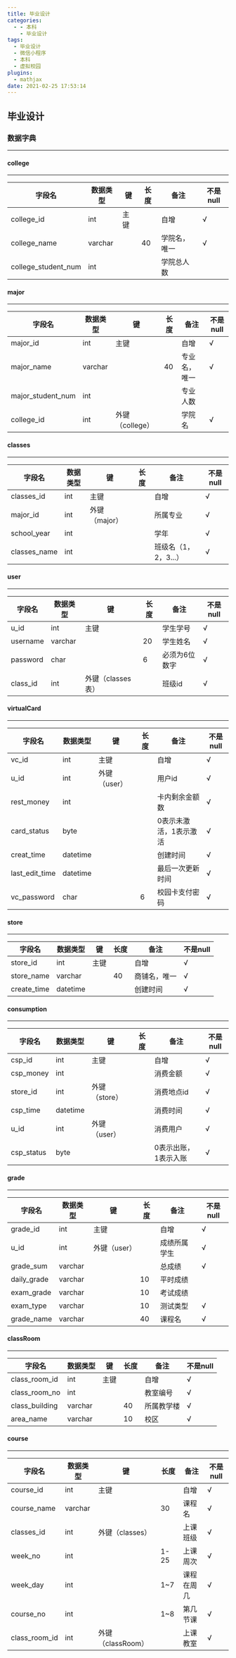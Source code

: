 ```yaml
---
title: 毕业设计
categories:
  - - 本科
    - 毕业设计
tags:
  - 毕业设计
  - 微信小程序
  - 本科
  - 虚拟校园
plugins:
  - mathjax
date: 2021-02-25 17:53:14
---
```





## 毕业设计

### 数据字典

---

#### college

---

| 字段名              | 数据类型 | 键   | 长度 | 备注         | 不是null |
| ------------------- | -------- | ---- | ---- | ------------ | -------- |
| college_id          | int      | 主键 |      | 自增         | √        |
| college_name        | varchar  |      | 40   | 学院名，唯一 | √        |
| college_student_num | int      |      |      | 学院总人数   |          |

#### major

---

| 字段名            | 数据类型 | 键              | 长度 | 备注         | 不是null |
| ----------------- | -------- | --------------- | ---- | ------------ | -------- |
| major_id          | int      | 主键            |      | 自增         | √        |
| major_name        | varchar  |                 | 40   | 专业名，唯一 | √        |
| major_student_num | int      |                 |      | 专业人数     |          |
| college_id        | int      | 外键（college） |      | 学院名       | √        |

#### classes

---

| 字段名       | 数据类型 | 键            | 长度 | 备注                 | 不是null |
| ------------ | -------- | ------------- | ---- | -------------------- | -------- |
| classes_id   | int      | 主键          |      | 自增                 | √        |
| major_id     | int      | 外键（major） |      | 所属专业             | √        |
| school_year  | int      |               |      | 学年                 | √        |
| classes_name | int      |               |      | 班级名（1，2，3...） | √        |

#### user

---

| 字段名   | 数据类型 | 键                | 长度 | 备注          | 不是null |
| -------- | -------- | ----------------- | ---- | ------------- | -------- |
| u_id     | int      | 主键              |      | 学生学号      | √        |
| username | varchar  |                   | 20   | 学生姓名      | √        |
| password | char     |                   | 6    | 必须为6位数字 | √        |
| class_id | int      | 外键（classes表） |      | 班级id        | √        |

#### virtualCard

---

| 字段名         | 数据类型 | 键           | 长度 | 备注                   | 不是null |
| -------------- | -------- | ------------ | ---- | ---------------------- | -------- |
| vc_id          | int      | 主键         |      | 自增                   | √        |
| u_id           | int      | 外键（user） |      | 用户id                 | √        |
| rest_money     | int      |              |      | 卡内剩余金额数         | √        |
| card_status    | byte     |              |      | 0表示未激活，1表示激活 | √        |
| creat_time     | datetime |              |      | 创建时间               | √        |
| last_edit_time | datetime |              |      | 最后一次更新时间       | √        |
| vc_password    | char     |              | 6    | 校园卡支付密码         | √        |

#### store

---

| 字段名      | 数据类型 | 键   | 长度 | 备注         | 不是null |
| ----------- | -------- | ---- | ---- | ------------ | -------- |
| store_id    | int      | 主键 |      | 自增         | √        |
| store_name  | varchar  |      | 40   | 商铺名，唯一 | √        |
| create_time | datetime |      |      | 创建时间     | √        |

#### consumption

---

| 字段名     | 数据类型 | 键            | 长度 | 备注                 | 不是null |
| ---------- | -------- | ------------- | ---- | -------------------- | -------- |
| csp_id     | int      | 主键          |      | 自增                 | √        |
| csp_money  | int      |               |      | 消费金额             | √        |
| store_id   | int      | 外键（store） |      | 消费地点id           | √        |
| csp_time   | datetime |               |      | 消费时间             | √        |
| u_id       | int      | 外键（user）  |      | 消费用户             | √        |
| csp_status | byte     |               |      | 0表示出账，1表示入账 | √        |

#### grade

---

| 字段名      | 数据类型 | 键           | 长度 | 备注         | 不是null |
| ----------- | -------- | ------------ | ---- | ------------ | -------- |
| grade_id    | int      | 主键         |      | 自增         | √        |
| u_id        | int      | 外键（user） |      | 成绩所属学生 | √        |
| grade_sum   | varchar  |              |      | 总成绩       | √        |
| daily_grade | varchar  |              | 10   | 平时成绩     |          |
| exam_grade  | varchar  |              | 10   | 考试成绩     |          |
| exam_type   | varchar  |              | 10   | 测试类型     | √        |
| grade_name  | varchar  |              | 40   | 课程名       | √        |

#### classRoom

---

| 字段名         | 数据类型 | 键   | 长度 | 备注       | 不是null |
| -------------- | -------- | ---- | ---- | ---------- | -------- |
| class_room_id  | int      | 主键 |      | 自增       | √        |
| class_room_no  | int      |      |      | 教室编号   | √        |
| class_building | varchar  |      | 40   | 所属教学楼 | √        |
| area_name      | varchar  |      | 10   | 校区       | √        |

#### course

---

| 字段名        | 数据类型 | 键                | 长度 | 备注       | 不是null |
| ------------- | -------- | ----------------- | ---- | ---------- | -------- |
| course_id     | int      | 主键              |      | 自增       | √        |
| course_name   | varchar  |                   | 30   | 课程名     | √        |
| classes_id    | int      | 外键（classes）   |      | 上课班级   | √        |
| week_no       | int      |                   | 1-25 | 上课周次   | √        |
| week_day      | int      |                   | 1~7  | 课程在周几 | √        |
| course_no     | int      |                   | 1~8  | 第几节课   | √        |
| class_room_id | int      | 外键（classRoom） |      | 上课教室   | √        |

